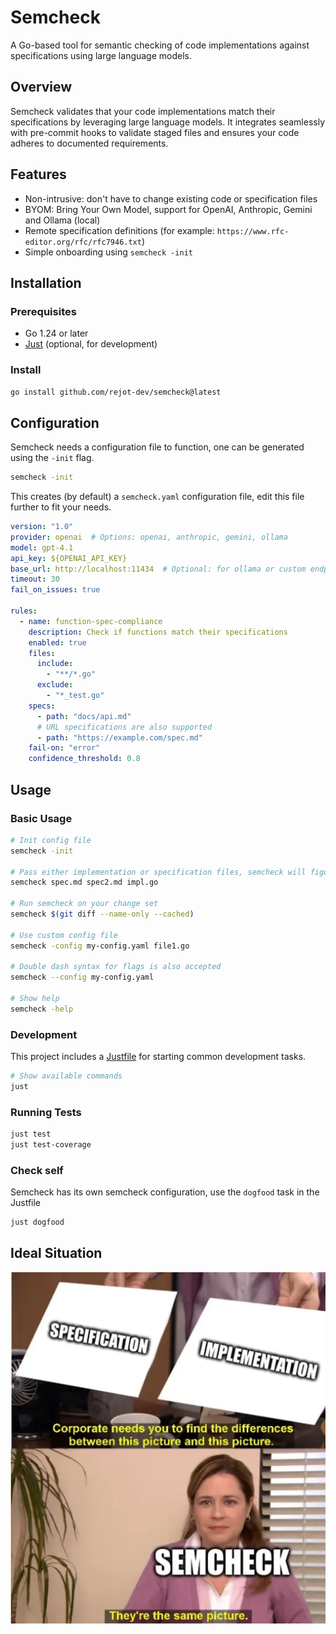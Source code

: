 # Semcheck

A Go-based tool for semantic checking of code implementations against specifications using large language models.

## Overview

Semcheck validates that your code implementations match their specifications by leveraging large language models. It integrates seamlessly with pre-commit hooks to validate staged files and ensures your code adheres to documented requirements.


## Features

- Non-intrusive: don't have to change existing code or specification files
- BYOM: Bring Your Own Model, support for OpenAI, Anthropic, Gemini and Ollama (local)
- Remote specification definitions (for example: `https://www.rfc-editor.org/rfc/rfc7946.txt`)
- Simple onboarding using `semcheck -init`

## Installation

### Prerequisites

- Go 1.24 or later
- [Just](https://github.com/casey/just) (optional, for development)

### Install

```bash
go install github.com/rejot-dev/semcheck@latest
```

## Configuration

Semcheck needs a configuration file to function, one can be generated using the `-init` flag.

```bash
semcheck -init
```

This creates (by default) a `semcheck.yaml` configuration file, edit this file further to fit your needs.

```yaml
version: "1.0"
provider: openai  # Options: openai, anthropic, gemini, ollama
model: gpt-4.1
api_key: ${OPENAI_API_KEY}
base_url: http://localhost:11434  # Optional: for ollama or custom endpoints
timeout: 30
fail_on_issues: true

rules:
  - name: function-spec-compliance
    description: Check if functions match their specifications
    enabled: true
    files:
      include:
        - "**/*.go"
      exclude:
        - "*_test.go"
    specs:
      - path: "docs/api.md"
      # URL specifications are also supported
      - path: "https://example.com/spec.md"
    fail-on: "error"
    confidence_threshold: 0.8
```

## Usage

### Basic Usage

```bash
# Init config file
semcheck -init

# Pass either implementation or specification files, semcheck will figure out which rules to check based on the files you pass here
semcheck spec.md spec2.md impl.go

# Run semcheck on your change set
semcheck $(git diff --name-only --cached)

# Use custom config file
semcheck -config my-config.yaml file1.go

# Double dash syntax for flags is also accepted
semcheck --config my-config.yaml

# Show help
semcheck -help
```

### Development

This project includes a [Justfile](./Justfile) for starting common development tasks.

```bash
# Show available commands
just
```

### Running Tests

```bash
just test
just test-coverage
```

### Check self

Semcheck has its own semcheck configuration, use the `dogfood` task in the Justfile

```bash
just dogfood
```

## Ideal Situation

![The Office meme: 'Corporate needs you to find the difference between these pictures' showing 'specification' and 'implementation', with semcheck saying 'they are the same picture'](./assets/office-meme.webp)
